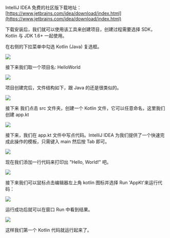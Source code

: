 IntelliJ IDEA 免费的社区版下载地址：[https://www.jetbrains.com/idea/download/index.html](https://www.jetbrains.com/idea/download/index.html)

下载安装后，我们就可以使用该工具来创建项目，创建过程需要选择 SDK， Kotlin 与 JDK 1.6+ 一起使用。

在右侧的下拉菜单中勾选 Kotlin (Java) 复选框。

![](http://www.runoob.com/wp-content/uploads/2017/05/1495785499-8289-new-project-step1.png)

接下来我们取一个项目名: HelloWorld

![](http://www.runoob.com/wp-content/uploads/2017/05/1495785499-6561-project-name.png)

项目创建完后，文件结构如下，跟 Java 的还是很类似的。

![](http://www.runoob.com/wp-content/uploads/2017/05/1495785499-2780-folders.png)

接下来 我们点击 src 文件夹，创建一个 Kotlin 文件，它可以任意命名，这里我们创建 app.kt

![](http://www.runoob.com/wp-content/uploads/2017/05/1495785499-9965-new-file.png)

接下来，我们在 app.kt 文件中写点代码。IntelliJ IDEA 为我们提供了一个快速完成此操作的模板，只需键入 main 然后按 Tab 即可。

![](http://www.runoob.com/wp-content/uploads/2017/05/1495785499-8021-main.png)

现在我们添加一行代码来打印出 "Hello, World!" 吧。

![](http://www.runoob.com/wp-content/uploads/2017/05/1495785499-7498-hello-world.png)

接下来我们可以鼠标点击编辑器左上角 kotlin 图标并选择 Run 'AppKt'来运行代码：

![](http://www.runoob.com/wp-content/uploads/2017/05/1495785500-5575-run-default.png)

运行成功后就可以在窗口 Run 中看到结果。

![](http://www.runoob.com/wp-content/uploads/2017/05/1495785500-2065-run-window.png)

这样我们第一个 Kotlin 代码就运行起来了。
